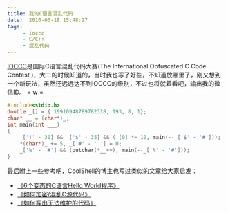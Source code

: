 ```yaml
---
title: 我的C语言混乱代码
date:  2016-03-18 15:48:27
tags: 
     - ioccc
     - C/C++
     - 混乱代码
---
```


[IOCCC](http://www.ioccc.org/)是国际C语言混乱代码大赛(The International Obfuscated C Code Contest )，大二的时候知道的，当时我也写了好些，不知道放哪里了，刚又想到一个新玩法，虽然还远远达不到IOCCC的级别，不过也将就着看吧，输出我的微信ID。 = w =

``` c
#include<stdio.h>
double _[] = { 19910948789782318, 193, 8, 1};
char* __ = (char*)_;
int main(int ___)
{
    _['!' - 30] && _['$' - 35] && (_[0] *= 10, main(--_['$' - '#']));
    *(char*)_ += 5, _['#' - ' '] = 0;
    _['%' - '#'] && (putchar(*__++), main(--_['%' - '#']));  
}
```

最后附上一些参考吧，CoolShell的博主也写过类似的文章给大家启发：
- [《6个变态的C语言Hello World程序》](http://coolshell.cn/articles/914.html)
- [《如何加密/混乱C源代码》](http://coolshell.cn/articles/933.html)
- [《如何写出无法维护的代码》](http://coolshell.cn/articles/4758.html)